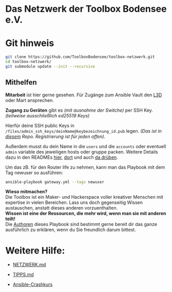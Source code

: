  Das Netzwerk der Toolbox Bodensee e.V.
==============================

# Git hinweis

```bash
git clone https://github.com/ToolboxBodensee/toolbox-netzwerk.git
cd toolbox-netzwerk/
git submodule update --init --recursive
```
 Mithelfen
------------

**Mitarbeit** ist hier gerne gesehen. Für Zugänge zum Ansible Vault den [L3D](https://chaos.social/@l3d) oder Mart ansprechen.

**Zugang zu Geräten** gibt es *(mit ausnahme der Switche)* per SSH Key. *(teilweise ausschließlich ed25519 Keys)*<br/>

Hierfür deine SSH public Keys in ``/files/admin_ssh_keys/deinName@keybezeichnung_id.pub`` legen. *(Das ist in [diesem](https://gitea.see-base.de/toolbox/ssh-public-keys.git) Repo. Registrierung ist für jeden offen)*.<br/>

Außerdem musst du dein Name in die ``users`` und die ``accounts`` oder eventuell ``admin`` variable des jeweiligen hosts oder gruppe packen. Weitere Details dazu in den READMEs [hier](https://github.com/DO1JLR/role_sshd/blob/master/README.md), [dort](https://github.com/ffbsee/role-ssh_authorized_keys/blob/master/README.md) und auch [da drüben](https://gitea.see-base.de/toolbox/ssh-public-keys/src/branch/master/README.md).<br/>


Um das zB. für den Router life zu nehmen, kann man das Playbook mit dem Tag newuser so ausführen:
```bash
ansible-playbook gateway.yml --tags newuser
```

**Wieso mitmachen?**<br/>
Die Toolbox ist ein Maker- und Hackerspace voller kreativer Menschen mit expertise in vielen Bereichen. Lass uns doch gegenseitig Wissen austauschen, anstatt dieses anderen vorzuenthalten.<br/>
**Wissen ist eine der Ressourcen, die mehr wird, wenn man sie mit anderen teilt!**<br/>
Die [Authoren](https://github.com/ToolboxBodensee/toolbox-netzwerk/graphs/contributors) dieses Playbook sind bestimmt gerne bereit dir das ganze ausführlich zu erklären, wenn du Sie freundlich darum bittest.

 Weitere Hilfe:
==================
* [NETZWERK.md](https://github.com/ToolboxBodensee/toolbox-netzwerk/blob/master/NETZWERK.md)
* [TIPPS.md](https://github.com/ToolboxBodensee/toolbox-netzwerk/blob/master/TIPPS.md)

* [Ansible-Crashkurs](https://media.ccc.de/v/gpn16-7574-ansible_crashkurs)

